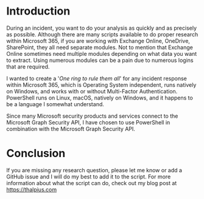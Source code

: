 # Introduction

During an incident, you want to do your analysis as quickly and as precisely as possible. Although there are many scripts available to do proper research within Microsoft 365, if you are working with Exchange Online, OneDrive, SharePoint, they all need separate modules. Not to mention that Exchange Online sometimes need multiple modules depending on what data you want to extract. Using numerous modules can be a pain due to numerous logins that are required.

I wanted to create a '*One ring to rule them all*' for any incident response within Microsoft 365, which is Operating System independent, runs natively on Windows, and works with or without Multi-Factor Authentication. PowerShell runs on Linux, macOS, natively on Windows, and it happens to be a language I somewhat understand.

Since many Microsoft security products and services connect to the Microsoft Graph Security API, I have chosen to use PowerShell in combination with the Microsoft Graph Security API.

# Conclusion

If you are missing any research question, please let me know or add a GitHub issue and I will do my best to add it to the script. For more information about what the script can do, check out my blog post at https://thalpius.com
